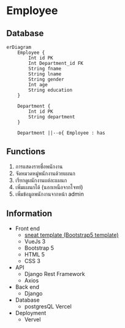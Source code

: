 # Employee

## Database

```mermaid
erDiagram
    Employee {
        Int id PK
        Int Department_id FK
        String fname
        String lname
        String gender
        Int age
        String education
    }

    Department {
        Int id PK
        String department
    }

    Department ||--o{ Employee : has
```


## Functions

1. การแสดงรายชื่อพนักงาน
2. จัดหมวดหมู่พนักงานด้วยแผนก
3. เรียกดูผนักงานแต่ละแผนก
4. เพิ่มแผนกได้ (นอกเหนือจากโจทย์)
5. เพิ่มข้อมูลพนักงานจากหน้า admin

## Information

* Front end
  * [sneat template (Bootstrap5 template)](https://themeselection.com/item/sneat-bootstrap-html-admin-template/)
  * VueJs 3
  * Bootstrap 5
  * HTML 5
  * CSS 3
* API
  * Django Rest Framework
  * Axios
* Back end
  * Django
* Database
  * postgresQL Vercel
* Deployment
  * Vervel
